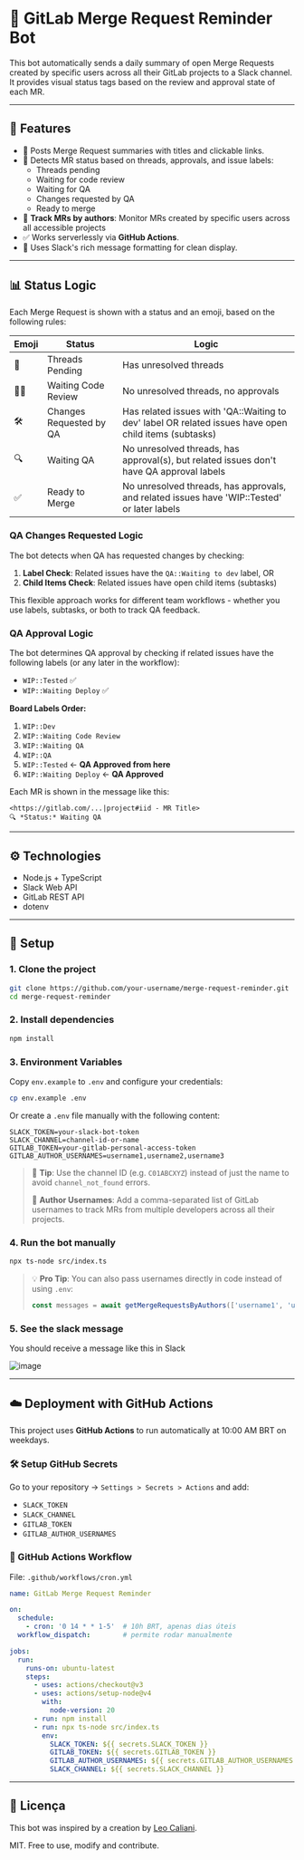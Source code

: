 # 🤖 GitLab Merge Request Reminder Bot

This bot automatically sends a daily summary of open Merge Requests created by specific users across all their GitLab projects to a Slack channel. It provides visual status tags based on the review and approval state of each MR.

---

## 🚀 Features

- 💬 Posts Merge Request summaries with titles and clickable links.
- 🔎 Detects MR status based on threads, approvals, and issue labels:
  - Threads pending
  - Waiting for code review
  - Waiting for QA
  - Changes requested by QA
  - Ready to merge
- 👥 **Track MRs by authors**: Monitor MRs created by specific users across all accessible projects
- ✅ Works serverlessly via **GitHub Actions**.
- 🧠 Uses Slack's rich message formatting for clean display.

---

## 📊 Status Logic

Each Merge Request is shown with a status and an emoji, based on the following rules:

| Emoji  | Status               | Logic                                                                 |
|--------|----------------------|------------------------------------------------------------------------|
| 💬     | Threads Pending       | Has unresolved threads                                                |
| 🕵️‍♂️   | Waiting Code Review   | No unresolved threads, no approvals                                  |
| 🛠️     | Changes Requested by QA     | Has related issues with 'QA::Waiting to dev' label OR related issues have open child items (subtasks) |
| 🔍     | Waiting QA            | No unresolved threads, has approval(s), but related issues don't have QA approval labels |
| ✅     | Ready to Merge        | No unresolved threads, has approvals, and related issues have 'WIP::Tested' or later labels |

### QA Changes Requested Logic

The bot detects when QA has requested changes by checking:
1. **Label Check**: Related issues have the `QA::Waiting to dev` label, OR
2. **Child Items Check**: Related issues have open child items (subtasks)

This flexible approach works for different team workflows - whether you use labels, subtasks, or both to track QA feedback.

### QA Approval Logic

The bot determines QA approval by checking if related issues have the following labels (or any later in the workflow):
- `WIP::Tested` ✅
- `WIP::Waiting Deploy` ✅

**Board Labels Order:**
1. `WIP::Dev`
2. `WIP::Waiting Code Review`
3. `WIP::Waiting QA`
4. `WIP::QA`
5. `WIP::Tested` ← **QA Approved from here**
6. `WIP::Waiting Deploy` ← **QA Approved**

Each MR is shown in the message like this:

```
<https://gitlab.com/...|project#iid - MR Title>
🔍 *Status:* Waiting QA
```

---

## ⚙️ Technologies

- Node.js + TypeScript  
- Slack Web API  
- GitLab REST API  
- dotenv  

---

## 🚀 Setup

### 1. Clone the project

```bash
git clone https://github.com/your-username/merge-request-reminder.git
cd merge-request-reminder
```

### 2. Install dependencies

```bash
npm install
```

### 3. Environment Variables

Copy `env.example` to `.env` and configure your credentials:
```bash
cp env.example .env
```

Or create a `.env` file manually with the following content:

```env
SLACK_TOKEN=your-slack-bot-token
SLACK_CHANNEL=channel-id-or-name
GITLAB_TOKEN=your-gitlab-personal-access-token
GITLAB_AUTHOR_USERNAMES=username1,username2,username3
```

> 🔎 **Tip**: Use the channel ID (e.g. `C01ABCXYZ`) instead of just the name to avoid `channel_not_found` errors.
> 
> 📝 **Author Usernames**: Add a comma-separated list of GitLab usernames to track MRs from multiple developers across all their projects.

### 4. Run the bot manually

```bash
npx ts-node src/index.ts
```

> 💡 **Pro Tip**: You can also pass usernames directly in code instead of using `.env`:
> ```typescript
> const messages = await getMergeRequestsByAuthors(['username1', 'username2']);
> ```

### 5. See the slack message

You should receive a message like this in Slack

![image](https://github.com/user-attachments/assets/74f1a335-fcf3-478f-a974-4cc4837b63b8)

---

## ☁️ Deployment with GitHub Actions

This project uses **GitHub Actions** to run automatically at 10:00 AM BRT on weekdays.

### 🛠 Setup GitHub Secrets

Go to your repository → `Settings > Secrets > Actions` and add:

- `SLACK_TOKEN`
- `SLACK_CHANNEL`
- `GITLAB_TOKEN`
- `GITLAB_AUTHOR_USERNAMES`

### 🧩 GitHub Actions Workflow

File: `.github/workflows/cron.yml`

```yaml
name: GitLab Merge Request Reminder

on:
  schedule:
    - cron: '0 14 * * 1-5'  # 10h BRT, apenas dias úteis
  workflow_dispatch:        # permite rodar manualmente

jobs:
  run:
    runs-on: ubuntu-latest
    steps:
      - uses: actions/checkout@v3
      - uses: actions/setup-node@v4
        with:
          node-version: 20
      - run: npm install
      - run: npx ts-node src/index.ts
        env:
          SLACK_TOKEN: ${{ secrets.SLACK_TOKEN }}
          GITLAB_TOKEN: ${{ secrets.GITLAB_TOKEN }}
          GITLAB_AUTHOR_USERNAMES: ${{ secrets.GITLAB_AUTHOR_USERNAMES }}
          SLACK_CHANNEL: ${{ secrets.SLACK_CHANNEL }}
```

---

## 📄 Licença

This bot was inspired by a creation by [Leo Caliani](https://github.com/lcaliani).

MIT. Free to use, modify and contribute.
